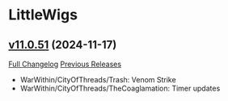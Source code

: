 # LittleWigs

## [v11.0.51](https://github.com/BigWigsMods/LittleWigs/tree/v11.0.51) (2024-11-17)
[Full Changelog](https://github.com/BigWigsMods/LittleWigs/compare/v11.0.50...v11.0.51) [Previous Releases](https://github.com/BigWigsMods/LittleWigs/releases)

- WarWithin/CityOfThreads/Trash: Venom Strike  
- WarWithin/CityOfThreads/TheCoaglamation: Timer updates  
